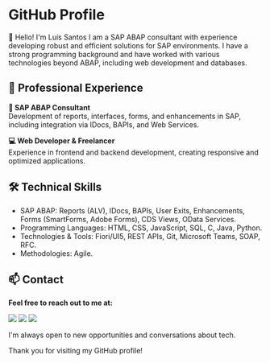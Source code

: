 # GitHub Profile
👋 Hello! I'm Luís Santos
I am a SAP ABAP consultant with experience developing robust and efficient solutions for SAP environments. I have a strong programming background and have worked with various technologies beyond ABAP, including web development and databases.

## 💼 Professional Experience
**🚀 SAP ABAP Consultant**
<br>Development of reports, interfaces, forms, and enhancements in SAP, including integration via IDocs, BAPIs, and Web Services.

**💻 Web Developer & Freelancer**
<br>Experience in frontend and backend development, creating responsive and optimized applications.

## 🛠️ Technical Skills
- SAP ABAP: Reports (ALV), IDocs, BAPIs, User Exits, Enhancements, Forms (SmartForms, Adobe Forms), CDS Views, OData Services.
- Programming Languages: HTML, CSS, JavaScript, SQL, C, Java, Python.
- Technologies & Tools: Fiori/UI5, REST APIs, Git, Microsoft Teams, SOAP, RFC.
- Methodologies: Agile.

## 📫 Contact
**Feel free to reach out to me at:**

<div>
  <a href="https://www.linkedin.com/in/luiscsantos92" target="_blank"><img src="https://img.shields.io/badge/-LinkedIn-%230077B5?style=for-the-badge&logo=linkedin&logoColor=white" target="_blank"></a>
  <a href = "mailto:luis.santos.job@gmail.com"><img src="https://img.shields.io/badge/-Gmail-%23333?style=for-the-badge&logo=gmail&logoColor=white" target="_blank"></a>
  <a href="https://twitter.com/luis_santos_22" target="_blank"><img src="https://img.shields.io/badge/Twitter-blue?style=for-the-badge&logo=twitter&logoColor=white"></a>
</div>

I'm always open to new opportunities and conversations about tech.

Thank you for visiting my GitHub profile!
